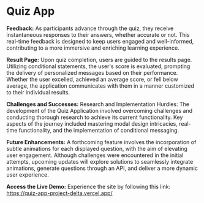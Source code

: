 # Quiz App 


**Feedback:**
As participants advance through the quiz, they receive instantaneous responses to their answers, whether accurate or not. This real-time feedback is designed to keep users engaged and well-informed, contributing to a more immersive and enriching learning experience.

**Result Page:**
Upon quiz completion, users are guided to the results page. Utilizing conditional statements, the user's score is evaluated, prompting the delivery of personalized messages based on their performance. Whether the user excelled, achieved an average score, or fell below average, the application communicates with them in a manner customized to their individual results.

**Challenges and Successes:**
Research and Implementation Hurdles: The development of the Quiz Application involved overcoming challenges and conducting thorough research to achieve its current functionality. Key aspects of the journey included mastering modal design intricacies, real-time functionality, and the implementation of conditional messaging.

**Future Enhancements:**
A forthcoming feature involves the incorporation of subtle animations for each displayed question, with the aim of elevating user engagement. Although challenges were encountered in the initial attempts, upcoming updates will explore solutions to seamlessly integrate animations, generate questions through an API, and deliver a more dynamic user experience.

**Access the Live Demo:**
Experience the site by following this link: https://quiz-app-project-delta.vercel.app/
